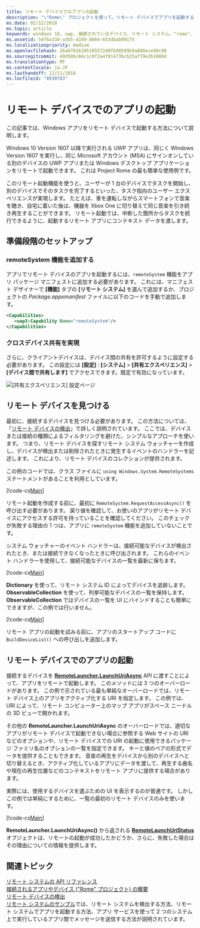 ```yaml
---
title: リモート デバイスでのアプリの起動
description: "\"Rome\" プロジェクトを使って、リモート デバイスでアプリを起動する方法について説明します。"
ms.date: 02/12/2018
ms.topic: article
keywords: windows 10, uwp, 接続されているデバイス、リモート システム、"rome"、"rome"プロジェクト
ms.assetid: 54f6a33d-a3b5-4169-8664-653dbab09175
ms.localizationpriority: medium
ms.openlocfilehash: 26a67816195105572d9f690599b9a880ece90c98
ms.sourcegitcommit: 49d58bc66c1c9f2a4f81473bcb25af79e2b1088d
ms.translationtype: MT
ms.contentlocale: ja-JP
ms.lasthandoff: 12/11/2018
ms.locfileid: "8930783"
---
```

# <a name="launch-an-app-on-a-remote-device"></a>リモート デバイスでのアプリの起動

この記事では、Windows アプリをリモート デバイスで起動する方法について説明します。

Windows 10 Version 1607 以降で実行される UWP アプリは、同じく Windows Version 1607 を実行し、同じ Microsoft アカウント (MSA) にサインオンしている別のデバイスの UWP アプリまたは Windows デスクトップ アプリケーションをリモートで起動できます。 これは Project Rome の最も簡単な使用例です。

このリモート起動機能を使うと、ユーザーが 1 台のデバイスでタスクを開始し、別のデバイスでそのタスクを完了するといった、タスク指向のユーザー エクスペリエンスが実現します。 たとえば、車を運転しながらスマートフォンで音楽を聴き、自宅に着いた後は、機器を Xbox One に切り替えて同じ音楽を引き続き再生することができます。 リモート起動では、中断した箇所からタスクを続行できるように、起動するリモート アプリにコンテキスト データを渡します。

## <a name="preliminary-setup"></a>準備段階のセットアップ

### <a name="add-the-remotesystem-capability"></a>remoteSystem 機能を追加する

アプリでリモート デバイスのアプリを起動するには、`remoteSystem` 機能をアプリ パッケージ マニフェストに追加する必要があります。 これには、マニフェスト デザイナーで  **[機能]** タブの **[リモート システム]** を選んで追加するか、プロジェクトの _Package.appxmanifest_ ファイルに以下のコードを手動で追加します。

``` xml
<Capabilities>
   <uap3:Capability Name="remoteSystem"/>
</Capabilities>
```

### <a name="enable-cross-device-sharing"></a>クロスデバイス共有を実現

さらに、クライアントデバイスは、デバイス間の共有を許可するように設定する必要があります。 この設定には **[設定]** : **[システム]** > **[共有エクスペリエンス]** > **[デバイス間で共有します]** でアクセスできます。既定で有効になっています。 

![[共有エクスペリエンス] 設定ページ](images/shared-experiences-settings.png)

## <a name="find-a-remote-device"></a>リモート デバイスを見つける

最初に、接続するデバイスを見つける必要があります。 この方法については、「[リモート デバイスの検出](discover-remote-devices.md)」で詳しく説明されています。 ここでは、デバイスまたは接続の種類によるフィルタリングを避けた、シンプルなアプローチを使います。 つまり、リモート デバイスを探すリモート システム ウォッチャーを作成し、デバイスが検出または削除されたときに発生するイベントのハンドラーを記述します。 これにより、リモート デバイスのコレクションが提供されます。

この例のコードでは、クラス ファイルに `using Windows.System.RemoteSystems` ステートメントがあることを利用としています。

[!code-cs[Main](./code/RemoteLaunchScenario/MainPage.xaml.cs#SnippetBuildDeviceList)]

リモート起動を作成する前に、最初に `RemoteSystem.RequestAccessAsync()` を呼び出す必要があります。 戻り値を確認して、お使いのアプリがリモート デバイスにアクセスする許可を持っていることを確認してください。 このチェックが失敗する理由の 1 つは、アプリに `remoteSystem` 機能を追加していないことです。

システム ウォッチャーのイベント ハンドラーは、接続可能なデバイスが検出されたとき、または接続できなくなったときに呼び出されます。 これらのイベント ハンドラーを使用して、接続可能なデバイスの一覧を最新に保ちます。

[!code-cs[Main](./code/RemoteLaunchScenario/MainPage.xaml.cs#SnippetEventHandlers)]


**Dictionary** を使って、リモート システム ID によってデバイスを追跡します。 **ObservableCollection** を使って、列挙可能なデバイスの一覧を保持します。 **ObservableCollection** ではデバイスの一覧を UI にバインドすることも簡単にできますが、この例では行いません。

[!code-cs[Main](./code/RemoteLaunchScenario/MainPage.xaml.cs#SnippetMembers)]

リモート アプリの起動を試みる前に、アプリのスタートアップ コードに `BuildDeviceList()` への呼び出しを追加します。

## <a name="launch-an-app-on-a-remote-device"></a>リモート デバイスでのアプリの起動

接続するデバイスを [**RemoteLauncher.LaunchUriAsync**](https://msdn.microsoft.com/library/windows/apps/windows.system.remotelauncher.launchuriasync.aspx) API に渡すことによって、アプリをリモートで起動します。 このメソッドには 3 つのオーバーロードがあります。 この例で示されている最も単純なオーバーロードでは、リモート デバイス上のアプリをアクティブ化する URI を指定します。 この例では、URI によって、リモート コンピューター上のマップ アプリがスペース ニードルの 3D ビューで開かれます。

その他の **RemoteLauncher.LaunchUriAsync** のオーバーロードでは、適切なアプリがリモート デバイスで起動できない場合に参照する Web サイトの URI などのオプションや、リモート デバイスでの URI の起動に使用できるパッケージ ファミリ名のオプションの一覧を指定できます。 キーと値のペアの形式でデータを提供することもできます。 音楽の再生をデバイスから別のデバイスへと切り替えるとき、アクティブ化しているアプリにデータを渡して、再生する曲名や現在の再生位置などのコンテキストをリモート アプリに提供する場合があります。

実際には、使用するデバイスを選ぶための UI を表示するのが普通です。 しかしこの例では単純にするために、一覧の最初のリモート デバイスのみを使います。

[!code-cs[Main](./code/RemoteLaunchScenario/MainPage.xaml.cs#SnippetRemoteUriLaunch)]

**RemoteLauncher.LaunchUriAsync()** から返される [**RemoteLaunchUriStatus**](https://msdn.microsoft.com/library/windows/apps/windows.system.remotelaunchuristatus.aspx) オブジェクトは、リモートの起動が成功したかどうか、さらに、失敗した場合はその理由についての情報を提供します。

## <a name="related-topics"></a>関連トピック

[リモート システムの API リファレンス](https://msdn.microsoft.com/library/windows/apps/Windows.System.RemoteSystems)  
[接続されるアプリやデバイス ("Rome" プロジェクト) の概要](connected-apps-and-devices.md)  
[リモート デバイスの検出](discover-remote-devices.md)  
[リモート システムのサンプル](https://github.com/Microsoft/Windows-universal-samples/tree/dev/Samples/RemoteSystems)では、リモート システムを検出する方法、リモート システムでアプリを起動する方法、アプリ サービスを使って 2 つのシステム上で実行しているアプリ間でメッセージを送信する方法が説明されています。
